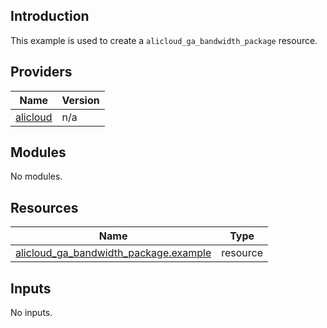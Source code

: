 ## Introduction

This example is used to create a `alicloud_ga_bandwidth_package` resource.

<!-- BEGIN_TF_DOCS -->
## Providers

| Name | Version |
|------|---------|
| <a name="provider_alicloud"></a> [alicloud](#provider\_alicloud) | n/a |

## Modules

No modules.

## Resources

| Name | Type |
|------|------|
| [alicloud_ga_bandwidth_package.example](https://registry.terraform.io/providers/aliyun/alicloud/latest/docs/resources/ga_bandwidth_package) | resource |

## Inputs

No inputs.
<!-- END_TF_DOCS -->
